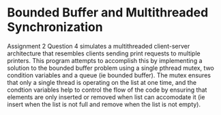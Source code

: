 # Bounded Buffer and Multithreaded Synchronization
Assignment 2 Question 4 simulates a multithreaded client-server architecture that resembles clients sending print requests to multiple printers.
This program attempts to accomplish this by implementing a solution to the bounded buffer problem using a single pthread mutex, two condition variables
and a queue (ie bounded buffer). The mutex ensures that only a single thread is operating on the list at one time, and the condtion variables
help to control the flow of the code by ensuring that elements are only inserted or removed when list can accomodate it (ie insert when the list is not full
and remove when the list is not empty).